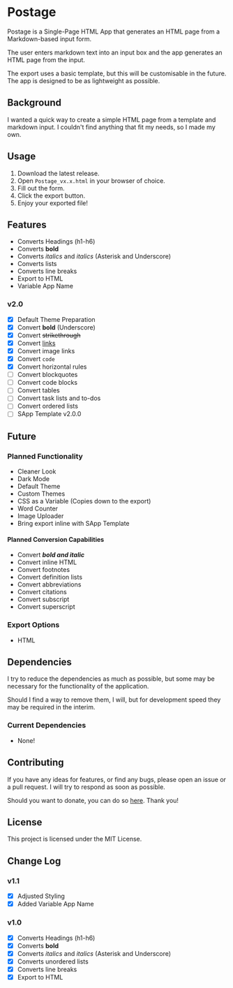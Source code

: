 # Postage
Postage is a Single-Page HTML App that generates an HTML page from a Markdown-based input form.

The user enters markdown text into an input box and the app generates an HTML page from the input.

The export uses a basic template, but this will be customisable in the future. The app is designed to be as lightweight as possible.

## Background
I wanted a quick way to create a simple HTML page from a template and markdown input. I couldn't find anything that fit my needs, so I made my own.

## Usage
1. Download the latest release.
2. Open `Postage_vx.x.html` in your browser of choice.
3. Fill out the form.
4. Click the export button.
5. Enjoy your exported file!

## Features
- Converts Headings (h1-h6)
- Converts **bold**
- Converts *italics* and _italics_ (Asterisk and Underscore)
- Converts lists
- Converts line breaks
- Export to HTML
- Variable App Name

### v2.0
- [x] Default Theme Preparation
- [x] Convert __bold__ (Underscore)
- [x] Convert ~~strikethrough~~
- [x] Convert [links]()
- [x] Convert image links
- [x] Convert `code`
- [x] Convert horizontal rules
- [ ] Convert blockquotes
- [ ] Convert code blocks
- [ ] Convert tables
- [ ] Convert task lists and to-dos
- [ ] Convert ordered lists
- [ ] SApp Template v2.0.0

## Future
### Planned Functionality
- Cleaner Look
- Dark Mode
- Default Theme
- Custom Themes
- CSS as a Variable (Copies down to the export)
- Word Counter
- Image Uploader
- Bring export inline with SApp Template

#### Planned Conversion Capabilities
- Convert ***bold and italic***
- Convert inline HTML
- Convert footnotes
- Convert definition lists
- Convert abbreviations
- Convert citations
- Convert subscript
- Convert superscript

### Export Options
- HTML

## Dependencies
I try to reduce the dependencies as much as possible, but some may be necessary for the functionality of the application.

Should I find a way to remove them, I will, but for development speed they may be required in the interim.

### Current Dependencies
- None!

## Contributing
If you have any ideas for features, or find any bugs, please open an issue or a pull request. I will try to respond as soon as possible.

Should you want to donate, you can do so [here](https://www.buymeacoffee.com/caddickbrown).
Thank you!

## License
This project is licensed under the MIT License.

## Change Log
### v1.1
- [x] Adjusted Styling
- [x] Added Variable App Name

### v1.0
- [x] Converts Headings (h1-h6)
- [x] Converts **bold**
- [x] Converts *italics* and _italics_ (Asterisk and Underscore)
- [x] Converts unordered lists
- [x] Converts line breaks
- [x] Export to HTML
